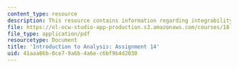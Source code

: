 ```yaml
---
content_type: resource
description: This resource contains information regarding integrability.
file: https://ol-ocw-studio-app-production.s3.amazonaws.com/courses/18-100a-introduction-to-analysis-fall-2012/41aaa86b0ce79a6b4a6ec6bf9b4d2030_MIT18_100AF12_Assign_14.pdf
file_type: application/pdf
resourcetype: Document
title: 'Introduction to Analysis: Assignment 14'
uid: 41aaa86b-0ce7-9a6b-4a6e-c6bf9b4d2030
---
```

